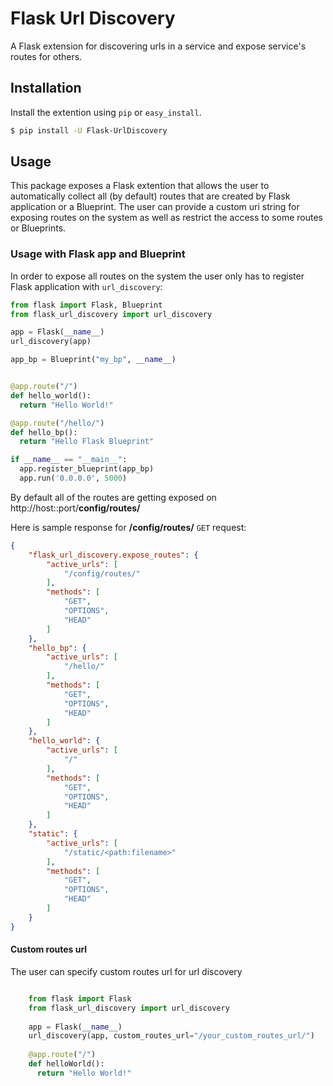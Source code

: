 # Flask Url Discovery

A Flask extension for discovering urls in a service and expose service's routes for others.

## Installation

Install the extention using ``pip`` or ``easy_install``.

```bash
$ pip install -U Flask-UrlDiscovery
```

## Usage

This package exposes a Flask extention that allows the user to automatically collect all (by default) routes that are created by Flask application or a Blueprint. The user can provide a custom uri string for exposing routes on the system as well as restrict the access to some routes or Blueprints.


### Usage with Flask app and Blueprint

In order to expose all routes on the system the user only has to register Flask application with ```url_discovery```:

```python
from flask import Flask, Blueprint
from flask_url_discovery import url_discovery

app = Flask(__name__)
url_discovery(app)

app_bp = Blueprint("my_bp", __name__)


@app.route("/")
def hello_world():
  return "Hello World!"

@app.route("/hello/")
def hello_bp():
  return "Hello Flask Blueprint"

if __name__ == "__main__":
  app.register_blueprint(app_bp)
  app.run('0.0.0.0', 5000)
```

By default all of the routes are getting exposed on http://host::port/**config/routes/**

Here is sample response for **/config/routes/**  ```GET``` request:

```json
{
    "flask_url_discovery.expose_routes": {
        "active_urls": [
            "/config/routes/"
        ],
        "methods": [
            "GET",
            "OPTIONS",
            "HEAD"
        ]
    },
    "hello_bp": {
        "active_urls": [
            "/hello/"
        ],
        "methods": [
            "GET",
            "OPTIONS",
            "HEAD"
        ]
    },
    "hello_world": {
        "active_urls": [
            "/"
        ],
        "methods": [
            "GET",
            "OPTIONS",
            "HEAD"
        ]
    },
    "static": {
        "active_urls": [
            "/static/<path:filename>"
        ],
        "methods": [
            "GET",
            "OPTIONS",
            "HEAD"
        ]
    }
}
```

#### Custom routes url

The user can specify custom routes url for url discovery

```python

    from flask import Flask
    from flask_url_discovery import url_discovery
    
    app = Flask(__name__)
    url_discovery(app, custom_routes_url="/your_custom_routes_url/")
    
    @app.route("/")
    def helloWorld():
      return "Hello World!"
```


